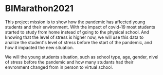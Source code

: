 # BIMarathon2021
This project mission is to show how the pandemic has affected young students and their environment.
With the impact of covid-19 most students started to study from home instead of going to the physical school. And knowing that the level of stress is higher now, we will use this data to analize the student's level of stress before the start of the pandemic, and how it impacted the new situation.


We will the young students situation, such as school type, age, gender, nivel of stress before the pandemic and how many studants had their envronment changed from in person to virtual school. 



